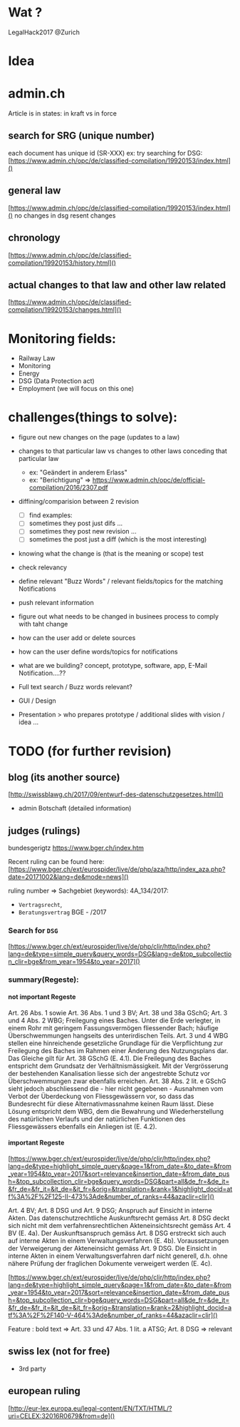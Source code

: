 # Wat ?
LegalHack2017 @Zurich

# Idea

# admin.ch
Article is in states: in kraft vs in force


## search for SRG (unique number)
each document has unique id (SR-XXX)
ex: try searching for DSG:
[https://www.admin.ch/opc/de/classified-compilation/19920153/index.html]()


## general law
[https://www.admin.ch/opc/de/classified-compilation/19920153/index.html]()
no changes in dsg resent changes

## chronology
[https://www.admin.ch/opc/de/classified-compilation/19920153/history.html]()

## actual changes to that law and other law related
[https://www.admin.ch/opc/de/classified-compilation/19920153/changes.html]()

# Monitoring fields:
- Railway Law
- Monitoring
- Energy
- DSG (Data Protection act)
- Employment (we will focus on this one)

# challenges(things to solve):
- figure out new changes on the page (updates to a law)
- changes to that particular law vs changes to other laws conceding that particular law
    - ex: "Geändert in anderem Erlass"
    - ex: "Berichtigung"  => https://www.admin.ch/opc/de/official-compilation/2016/2307.pdf
    
- diffining/comparision between 2 revision
    - [ ] find examples:
    - [ ] sometimes they post just difs ...
    - [ ] sometimes they post new revision ...
    - [ ] sometimes the post just a diff (which is the most interesting)
    
- knowing what the change is (that is the meaning or scope)
test
- check relevancy
- define relevant "Buzz Words" / relevant fields/topics for the matching Notifications
- push relevant information
- figure out what needs to be changed in businees process to comply with taht change
- how can the user add or delete sources
- how can the user define words/topics for notifications
- what are we building? concept, prototype, software, app, E-Mail Notification....??
- Full text search / Buzz words relevant?
- GUI / Design
- Presentation > who prepares prototype / additional slides with vision / idea ...


# TODO (for further revision)
## blog (its another source)
[http://swissblawg.ch/2017/09/entwurf-des-datenschutzgesetzes.html]()

- admin Botschaft (detailed information)


## judges (rulings)
bundesgerigtz
https://www.bger.ch/index.htm

Recent ruling can be found here:
[https://www.bger.ch/ext/eurospider/live/de/php/aza/http/index_aza.php?date=20171002&lang=de&mode=news]()

ruling number => Sachgebiet (keywords):
4A_134/2017: 
- `Vertragsrecht`, 
- `Beratungsvertrag`
BGE - /2017

### Search for `DSG`
[https://www.bger.ch/ext/eurospider/live/de/php/clir/http/index.php?lang=de&type=simple_query&query_words=DSG&lang=de&top_subcollection_clir=bge&from_year=1954&to_year=2017]()

### summary(Regeste): 
#### not important Regeste

Art. 26 Abs. 1 sowie Art. 36 Abs. 1 und 3 BV; Art. 38 und 38a GSchG; Art. 3 und 4 Abs. 2 WBG; Freilegung eines Baches.
Unter die Erde verlegter, in einem Rohr mit geringem Fassungsvermögen fliessender Bach; häufige Überschwemmungen hangseits des unterirdischen Teils.
Art. 3 und 4 WBG stellen eine hinreichende gesetzliche Grundlage für die Verpflichtung zur Freilegung des Baches im Rahmen einer Änderung des Nutzungsplans dar. Das Gleiche gilt für Art. 38 GSchG (E. 4.1).
Die Freilegung des Baches entspricht dem Grundsatz der Verhältnismässigkeit. Mit der Vergrösserung der bestehenden Kanalisation liesse sich der angestrebte Schutz vor Überschwemmungen zwar ebenfalls erreichen. Art. 38 Abs. 2 lit. e GSchG sieht jedoch abschliessend die - hier nicht gegebenen - Ausnahmen vom Verbot der Überdeckung von Fliessgewässern vor, so dass das Bundesrecht für diese Alternativmassnahme keinen Raum lässt. Diese Lösung entspricht dem WBG, dem die Bewahrung und Wiederherstellung des natürlichen Verlaufs und der natürlichen Funktionen des Fliessgewässers ebenfalls ein Anliegen ist (E. 4.2).

#### important Regeste
[https://www.bger.ch/ext/eurospider/live/de/php/clir/http/index.php?lang=de&type=highlight_simple_query&page=1&from_date=&to_date=&from_year=1954&to_year=2017&sort=relevance&insertion_date=&from_date_push=&top_subcollection_clir=bge&query_words=DSG&part=all&de_fr=&de_it=&fr_de=&fr_it=&it_de=&it_fr=&orig=&translation=&rank=1&highlight_docid=atf%3A%2F%2F125-II-473%3Ade&number_of_ranks=44&azaclir=clir]()

Art. 4 BV; Art. 8 DSG und Art. 9 DSG; Anspruch auf Einsicht in interne Akten.
Das datenschutzrechtliche Auskunftsrecht gemäss Art. 8 DSG deckt sich nicht mit dem verfahrensrechtlichen Akteneinsichtsrecht gemäss Art. 4 BV (E. 4a).
Der Auskunftsanspruch gemäss Art. 8 DSG erstreckt sich auch auf interne Akten in einem Verwaltungsverfahren (E. 4b).
Voraussetzungen der Verweigerung der Akteneinsicht gemäss Art. 9 DSG. Die Einsicht in interne Akten in einem Verwaltungsverfahren darf nicht generell, d.h. ohne nähere Prüfung der fraglichen Dokumente verweigert werden (E. 4c).


[https://www.bger.ch/ext/eurospider/live/de/php/clir/http/index.php?lang=de&type=highlight_simple_query&page=1&from_date=&to_date=&from_year=1954&to_year=2017&sort=relevance&insertion_date=&from_date_push=&top_subcollection_clir=bge&query_words=DSG&part=all&de_fr=&de_it=&fr_de=&fr_it=&it_de=&it_fr=&orig=&translation=&rank=2&highlight_docid=atf%3A%2F%2F140-V-464%3Ade&number_of_ranks=44&azaclir=clir]()

Feature :
bold text => Art. 33 und 47 Abs. 1 lit. a ATSG; Art. 8 DSG => relevant


## swiss lex (not for free)
- 3rd party

## european ruling
[http://eur-lex.europa.eu/legal-content/EN/TXT/HTML/?uri=CELEX:32016R0679&from=de]()